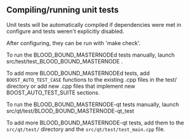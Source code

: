 Compiling/running unit tests
------------------------------------

Unit tests will be automatically compiled if dependencies were met in configure
and tests weren't explicitly disabled.

After configuring, they can be run with 'make check'.

To run the BLOOD_BOUND_MASTERNODEd tests manually, launch src/test/test_BLOOD_BOUND_MASTERNODE .

To add more BLOOD_BOUND_MASTERNODEd tests, add `BOOST_AUTO_TEST_CASE` functions to the existing
.cpp files in the test/ directory or add new .cpp files that
implement new BOOST_AUTO_TEST_SUITE sections.

To run the BLOOD_BOUND_MASTERNODE-qt tests manually, launch src/qt/test/BLOOD_BOUND_MASTERNODE-qt_test

To add more BLOOD_BOUND_MASTERNODE-qt tests, add them to the `src/qt/test/` directory and
the `src/qt/test/test_main.cpp` file.
